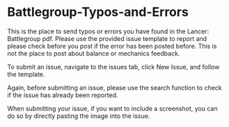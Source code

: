 # Battlegroup-Typos-and-Errors

This is the place to send typos or errors you have found in the Lancer: Battlegroup pdf. Please use the provided issue template to report and please check before you post if the error has been posted before. This is not the place to post about balance or mechanics feedback.

To submit an issue, navigate to the issues tab, click New Issue, and follow the template.

Again, before submitting an issue, please use the search function to check if the issue has already been reported.

When submitting your issue, if you want to include a screenshot, you can do so by directly pasting the image into the issue.
